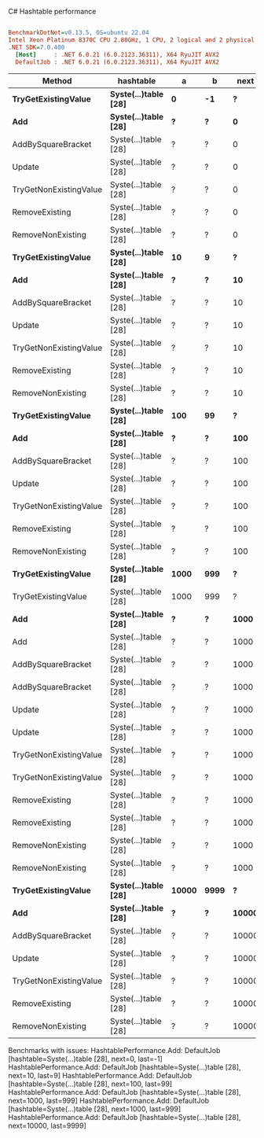 C# Hashtable performance
``` ini

BenchmarkDotNet=v0.13.5, OS=ubuntu 22.04
Intel Xeon Platinum 8370C CPU 2.80GHz, 1 CPU, 2 logical and 2 physical cores
.NET SDK=7.0.400
  [Host]     : .NET 6.0.21 (6.0.2123.36311), X64 RyuJIT AVX2
  DefaultJob : .NET 6.0.21 (6.0.2123.36311), X64 RyuJIT AVX2


```
|                 Method |            hashtable |     a |    b |  next | last |      Mean |     Error |    StdDev |   Gen0 | Allocated |
|----------------------- |--------------------- |------ |----- |------ |----- |----------:|----------:|----------:|-------:|----------:|
|    **TryGetExistingValue** | **Syste(...)table [28]** |     **0** |   **-1** |     **?** |    **?** | **18.054 ns** | **0.2133 ns** | **0.1891 ns** | **0.0010** |      **24 B** |
|                    **Add** | **Syste(...)table [28]** |     **?** |    **?** |     **0** |   **-1** |        **NA** |        **NA** |        **NA** |      **-** |         **-** |
|     AddBySquareBracket | Syste(...)table [28] |     ? |    ? |     0 |   -1 | 14.809 ns | 0.0287 ns | 0.0255 ns |      - |         - |
|                 Update | Syste(...)table [28] |     ? |    ? |     0 |   -1 | 14.795 ns | 0.0266 ns | 0.0249 ns |      - |         - |
| TryGetNonExistingValue | Syste(...)table [28] |     ? |    ? |     0 |   -1 | 10.095 ns | 0.0303 ns | 0.0284 ns |      - |         - |
|         RemoveExisting | Syste(...)table [28] |     ? |    ? |     0 |   -1 |  8.817 ns | 0.0269 ns | 0.0252 ns |      - |         - |
|      RemoveNonExisting | Syste(...)table [28] |     ? |    ? |     0 |   -1 | 10.850 ns | 0.0568 ns | 0.0531 ns |      - |         - |
|    **TryGetExistingValue** | **Syste(...)table [28]** |    **10** |    **9** |     **?** |    **?** | **23.393 ns** | **0.1097 ns** | **0.1027 ns** | **0.0010** |      **24 B** |
|                    **Add** | **Syste(...)table [28]** |     **?** |    **?** |    **10** |    **9** |        **NA** |        **NA** |        **NA** |      **-** |         **-** |
|     AddBySquareBracket | Syste(...)table [28] |     ? |    ? |    10 |    9 | 14.807 ns | 0.0260 ns | 0.0243 ns |      - |         - |
|                 Update | Syste(...)table [28] |     ? |    ? |    10 |    9 | 19.234 ns | 0.0570 ns | 0.0533 ns |      - |         - |
| TryGetNonExistingValue | Syste(...)table [28] |     ? |    ? |    10 |    9 | 10.099 ns | 0.0362 ns | 0.0302 ns |      - |         - |
|         RemoveExisting | Syste(...)table [28] |     ? |    ? |    10 |    9 | 11.697 ns | 0.0519 ns | 0.0486 ns |      - |         - |
|      RemoveNonExisting | Syste(...)table [28] |     ? |    ? |    10 |    9 |  8.744 ns | 0.0768 ns | 0.0681 ns |      - |         - |
|    **TryGetExistingValue** | **Syste(...)table [28]** |   **100** |   **99** |     **?** |    **?** | **22.993 ns** | **0.0966 ns** | **0.0904 ns** | **0.0010** |      **24 B** |
|                    **Add** | **Syste(...)table [28]** |     **?** |    **?** |   **100** |   **99** |        **NA** |        **NA** |        **NA** |      **-** |         **-** |
|     AddBySquareBracket | Syste(...)table [28] |     ? |    ? |   100 |   99 | 14.806 ns | 0.0231 ns | 0.0216 ns |      - |         - |
|                 Update | Syste(...)table [28] |     ? |    ? |   100 |   99 | 19.332 ns | 0.0341 ns | 0.0302 ns |      - |         - |
| TryGetNonExistingValue | Syste(...)table [28] |     ? |    ? |   100 |   99 | 10.083 ns | 0.0273 ns | 0.0228 ns |      - |         - |
|         RemoveExisting | Syste(...)table [28] |     ? |    ? |   100 |   99 |  8.863 ns | 0.0797 ns | 0.0745 ns |      - |         - |
|      RemoveNonExisting | Syste(...)table [28] |     ? |    ? |   100 |   99 |  8.864 ns | 0.0636 ns | 0.0595 ns |      - |         - |
|    **TryGetExistingValue** | **Syste(...)table [28]** |  **1000** |  **999** |     **?** |    **?** | **21.888 ns** | **0.0914 ns** | **0.0811 ns** | **0.0010** |      **24 B** |
|    TryGetExistingValue | Syste(...)table [28] |  1000 |  999 |     ? |    ? | 23.297 ns | 0.1665 ns | 0.1558 ns | 0.0010 |      24 B |
|                    **Add** | **Syste(...)table [28]** |     **?** |    **?** |  **1000** |  **999** |        **NA** |        **NA** |        **NA** |      **-** |         **-** |
|                    Add | Syste(...)table [28] |     ? |    ? |  1000 |  999 |        NA |        NA |        NA |      - |         - |
|     AddBySquareBracket | Syste(...)table [28] |     ? |    ? |  1000 |  999 | 14.713 ns | 0.0268 ns | 0.0250 ns |      - |         - |
|     AddBySquareBracket | Syste(...)table [28] |     ? |    ? |  1000 |  999 | 14.786 ns | 0.0442 ns | 0.0414 ns |      - |         - |
|                 Update | Syste(...)table [28] |     ? |    ? |  1000 |  999 | 19.275 ns | 0.0638 ns | 0.0597 ns |      - |         - |
|                 Update | Syste(...)table [28] |     ? |    ? |  1000 |  999 | 19.189 ns | 0.0614 ns | 0.0545 ns |      - |         - |
| TryGetNonExistingValue | Syste(...)table [28] |     ? |    ? |  1000 |  999 | 10.030 ns | 0.0369 ns | 0.0345 ns |      - |         - |
| TryGetNonExistingValue | Syste(...)table [28] |     ? |    ? |  1000 |  999 | 10.391 ns | 0.0322 ns | 0.0302 ns |      - |         - |
|         RemoveExisting | Syste(...)table [28] |     ? |    ? |  1000 |  999 |  8.739 ns | 0.0219 ns | 0.0205 ns |      - |         - |
|         RemoveExisting | Syste(...)table [28] |     ? |    ? |  1000 |  999 |  8.906 ns | 0.0619 ns | 0.0579 ns |      - |         - |
|      RemoveNonExisting | Syste(...)table [28] |     ? |    ? |  1000 |  999 |  8.804 ns | 0.0296 ns | 0.0262 ns |      - |         - |
|      RemoveNonExisting | Syste(...)table [28] |     ? |    ? |  1000 |  999 |  8.863 ns | 0.0686 ns | 0.0642 ns |      - |         - |
|    **TryGetExistingValue** | **Syste(...)table [28]** | **10000** | **9999** |     **?** |    **?** | **24.934 ns** | **0.1231 ns** | **0.1028 ns** | **0.0010** |      **24 B** |
|                    **Add** | **Syste(...)table [28]** |     **?** |    **?** | **10000** | **9999** |        **NA** |        **NA** |        **NA** |      **-** |         **-** |
|     AddBySquareBracket | Syste(...)table [28] |     ? |    ? | 10000 | 9999 | 15.154 ns | 0.0104 ns | 0.0097 ns |      - |         - |
|                 Update | Syste(...)table [28] |     ? |    ? | 10000 | 9999 | 18.830 ns | 0.0724 ns | 0.0604 ns |      - |         - |
| TryGetNonExistingValue | Syste(...)table [28] |     ? |    ? | 10000 | 9999 | 10.326 ns | 0.0223 ns | 0.0197 ns |      - |         - |
|         RemoveExisting | Syste(...)table [28] |     ? |    ? | 10000 | 9999 | 10.303 ns | 0.0091 ns | 0.0085 ns |      - |         - |
|      RemoveNonExisting | Syste(...)table [28] |     ? |    ? | 10000 | 9999 |  8.909 ns | 0.0520 ns | 0.0486 ns |      - |         - |

Benchmarks with issues:
  HashtablePerformance.Add: DefaultJob [hashtable=Syste(...)table [28], next=0, last=-1]
  HashtablePerformance.Add: DefaultJob [hashtable=Syste(...)table [28], next=10, last=9]
  HashtablePerformance.Add: DefaultJob [hashtable=Syste(...)table [28], next=100, last=99]
  HashtablePerformance.Add: DefaultJob [hashtable=Syste(...)table [28], next=1000, last=999]
  HashtablePerformance.Add: DefaultJob [hashtable=Syste(...)table [28], next=1000, last=999]
  HashtablePerformance.Add: DefaultJob [hashtable=Syste(...)table [28], next=10000, last=9999]
